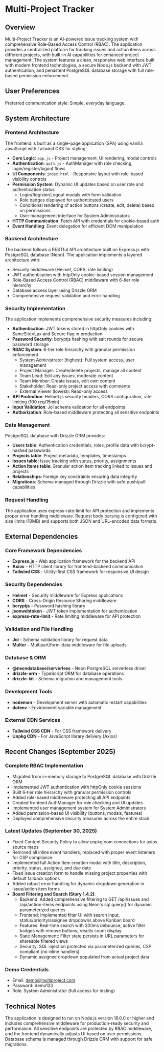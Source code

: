 # Multi-Project Tracker

## Overview

Multi-Project Tracker is an AI-powered issue tracking system with comprehensive Role-Based Access Control (RBAC). The application provides a centralized platform for tracking issues and action items across different projects, with built-in AI capabilities for enhanced project management. The system features a clean, responsive web interface built with modern frontend technologies, a secure Node.js backend with JWT authentication, and persistent PostgreSQL database storage with full role-based permission enforcement.

## User Preferences

Preferred communication style: Simple, everyday language.

## System Architecture

### Frontend Architecture
The frontend is built as a single-page application (SPA) using vanilla JavaScript with Tailwind CSS for styling:
- **Core Logic**: `app.js` - Project management, UI rendering, modal controls
- **Authentication**: `auth.js` - AuthManager with role checking, login/register/logout flows
- **UI Components**: `index.html` - Responsive layout with role-based visibility controls
- **Permission System**: Dynamic UI updates based on user role and authentication status
  - Login/Register/Logout modals with form validation
  - Role badges displayed for authenticated users
  - Conditional rendering of action buttons (create, edit, delete) based on permissions
  - User management interface for System Administrators
- **HTTP Communication**: Fetch API with credentials for cookie-based auth
- **Event Handling**: Event delegation for efficient DOM manipulation

### Backend Architecture
The backend follows a RESTful API architecture built on Express.js with PostgreSQL database (Neon). The application implements a layered architecture with:
- Security middleware (Helmet, CORS, rate limiting)
- JWT authentication with httpOnly cookie-based session management
- Role-Based Access Control (RBAC) middleware with 6-tier role hierarchy
- Database access layer using Drizzle ORM
- Comprehensive request validation and error handling

### Security Implementation
The application implements comprehensive security measures including:
- **Authentication**: JWT tokens stored in httpOnly cookies with SameSite=Lax and Secure flag in production
- **Password Security**: bcryptjs hashing with salt rounds for secure password storage
- **RBAC System**: 6-tier role hierarchy with granular permission enforcement
  - System Administrator (highest): Full system access, user management
  - Project Manager: Create/delete projects, manage all content
  - Team Lead: Edit any issues, moderate content
  - Team Member: Create issues, edit own content
  - Stakeholder: Read-only project access with comments
  - External Viewer (lowest): Read-only access
- **API Protection**: Helmet.js security headers, CORS configuration, rate limiting (100 req/15min)
- **Input Validation**: Joi schema validation for all endpoints
- **Authorization**: Role-based middleware protecting all sensitive endpoints

### Data Management
PostgreSQL database with Drizzle ORM provides:
- **Users table**: Authentication credentials, roles, profile data with bcrypt-hashed passwords
- **Projects table**: Project metadata, templates, timestamps
- **Issues table**: Issue tracking with status, priority, assignments
- **Action Items table**: Granular action item tracking linked to issues and projects
- **Relationships**: Foreign key constraints ensuring data integrity
- **Migrations**: Schema managed through Drizzle with safe push/pull capabilities

### Request Handling
The application uses express-rate-limit for API protection and implements proper error handling middleware. Request body parsing is configured with size limits (10MB) and supports both JSON and URL-encoded data formats.

## External Dependencies

### Core Framework Dependencies
- **Express.js** - Web application framework for the backend API
- **Axios** - HTTP client library for frontend-backend communication
- **Tailwind CSS** - Utility-first CSS framework for responsive UI design

### Security Dependencies
- **Helmet** - Security middleware for Express applications
- **CORS** - Cross-Origin Resource Sharing middleware
- **bcryptjs** - Password hashing library
- **jsonwebtoken** - JWT token implementation for authentication
- **express-rate-limit** - Rate limiting middleware for API protection

### Validation and File Handling
- **Joi** - Schema validation library for request data
- **Multer** - Multipart/form-data middleware for file uploads

### Database & ORM
- **@neondatabase/serverless** - Neon PostgreSQL serverless driver
- **drizzle-orm** - TypeScript ORM for database operations
- **drizzle-kit** - Schema migration and management tools

### Development Tools
- **nodemon** - Development server with automatic restart capabilities
- **dotenv** - Environment variable management

### External CDN Services
- **Tailwind CSS CDN** - For CSS framework delivery
- **Unpkg CDN** - For JavaScript library delivery (Axios)

## Recent Changes (September 2025)

### Complete RBAC Implementation
- Migrated from in-memory storage to PostgreSQL database with Drizzle ORM
- Implemented JWT authentication with httpOnly cookie sessions
- Built 6-tier role hierarchy with granular permission controls
- Added role-based middleware protecting all API endpoints
- Created frontend AuthManager for role checking and UI updates
- Implemented user management system for System Administrators
- Added permission-based UI visibility (buttons, modals, features)
- Deployed comprehensive security measures across the entire stack

### Latest Updates (September 30, 2025)
- Fixed Content Security Policy to allow unpkg.com connections for axios source maps
- Removed all inline event handlers, replaced with proper event listeners for CSP compliance
- Implemented full Action Item creation modal with title, description, priority, status, assignee, and due date
- Fixed issue creation form to handle missing project properties with default fallback options
- Added robust error handling for dynamic dropdown generation in issue/action item forms
- **Board Filtering and Search (Story 1.4.2)**:
  - Backend: Added comprehensive filtering to GET /api/issues and /api/action-items endpoints using Neon's sql.query() for dynamic parameterized queries
  - Frontend: Implemented filter UI with search input, status/priority/assignee dropdowns above Kanban board
  - Features: Real-time search with 300ms debounce, active filter badges with remove buttons, results count display
  - State Management: Filter state persists in URL parameters for shareable filtered views
  - Security: SQL injection protected via parameterized queries, CSP compliant (no inline handlers)
  - Dynamic assignee dropdown populated from actual project data

### Demo Credentials
- Email: demo@multiproject.com
- Password: demo123
- Role: System Administrator (full access for testing)

## Technical Notes

The application is designed to run on Node.js version 16.0.0 or higher and includes comprehensive middleware for production-ready security and performance. All sensitive endpoints are protected by RBAC middleware, and the frontend dynamically adjusts UI based on user permissions. Database schema is managed through Drizzle ORM with support for safe migrations.